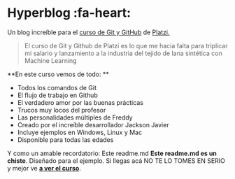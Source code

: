# Hyperblog :fa-heart:
Un blog increíble para el [curso de Git y GitHub](https://platzi.com/cursos/git-github "curso de Git y GitHub de Platzi") de [Platzi.](https://platzi.com/ "Platzi.")
> El curso de Git y Github de Platzi es lo que me hacia falta para triplicar mi salario y lanzamiento a la industria del tejido de lana sintética con Machine Learning

**En este curso vemos de todo: **
- Todos los comandos de Git
- El flujo de trabajo en Github
- El verdadero amor por las buenas prácticas
- Trucos muy locos del profesor
- Las personalidades múltiples de Freddy
- Creado por el increíble desarrollador Jackson Javier
- Incluye ejemplos en Windows, Linux y Mac
- Disponible para todas las edades

Y como un amable recordatorio: Este readme.md **Este readme.md es un chiste**. Diseñado para el ejemplo. Si llegas acá NO TE LO TOMES EN SERIO y mejor ve [**a ver el curso**](https://platzi.com/cursos/git-github/ "[a ver el curso]").